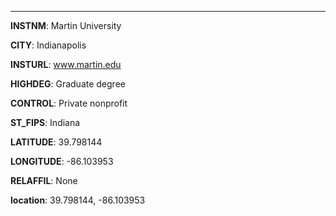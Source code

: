 
---
**INSTNM**: Martin University

**CITY**: Indianapolis

**INSTURL**: www.martin.edu

**HIGHDEG**: Graduate degree

**CONTROL**: Private nonprofit

**ST_FIPS**: Indiana

**LATITUDE**: 39.798144

**LONGITUDE**: -86.103953

**RELAFFIL**: None

**location**: 39.798144, -86.103953